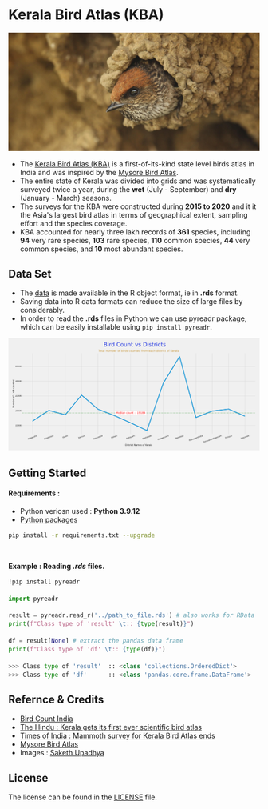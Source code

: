 # Kerala Bird Atlas (KBA)

![](images/brown_and_black_bird.jpg)

- The [Kerala Bird Atlas (KBA)](https://birdcount.in/kerala-bird-atlas/) is a first-of-its-kind state level birds atlas in India and was inspired by the [Mysore Bird Atlas](https://birdcount.in/mysore-bird-atlas/).
- The entire state of Kerala was divided into grids and was systematically surveyed twice a year, during the **wet** (July - September) and **dry** (January - March) seasons.
- The surveys for the KBA were constructed during **2015 to 2020** and it it the Asia's largest bird atlas in terms of geographical extent, sampling effort and the species coverage.
- KBA accounted for nearly three lakh records of **361** species, including **94** very rare species, **103** rare species, **110** common species, **44** very common species, and **10** most abundant species.

## Data Set

- The [data](https://www.kaggle.com/datasets/jishnukoliyadan/kerala-bird-atlas-20152020) is made available in the R object format, ie in **.rds** format.
- Saving data into R data formats can reduce the size of large files by considerably.
- In order to read the **.rds** files in Python we can use pyreadr package, which can be easily installable using `pip install pyreadr`.

![](images/bird_vs_district.svg)


## Getting Started

#### **Requirements :**

- Python veriosn used : **Python 3.9.12**
- [Python packages](requirements.txt)
```bash
pip install -r requirements.txt --upgrade
```
<br>

**Example : Reading *.rds* files.**
```python
!pip install pyreadr

import pyreadr

result = pyreadr.read_r('../path_to_file.rds') # also works for RData
print(f"Class type of 'result' \t:: {type(result)}")

df = result[None] # extract the pandas data frame
print(f"Class type of 'df' \t:: {type(df)}")

>>> Class type of 'result' 	:: <class 'collections.OrderedDict'>
>>> Class type of 'df' 	    :: <class 'pandas.core.frame.DataFrame'>
```


## Refernce & Credits
- [Bird Count India](https://birdcount.in/kerala-bird-atlas/)
- [The Hindu : Kerala gets its first ever scientific bird atlas](https://www.thehindu.com/news/national/kerala/kerala-gets-its-first-ever-scientific-bird-atlas/article38307794.ece)
- [Times of India : Mammoth survey for Kerala Bird Atlas ends](https://timesofindia.indiatimes.com/city/kochi/mammoth-survey-for-kerala-bird-atlas-ends/articleshow/78134787.cms)
- [Mysore Bird Atlas](https://birdcount.in/mysore-bird-atlas/)
- Images : [Saketh Upadhya](https://unsplash.com/@saketh_upadhya)


## License

The license can be found in the [LICENSE](LICENSE) file.